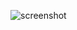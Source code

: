 ![screenshot](https://github.com/Aliihasssan/CFE/assets/157973494/6dd19861-52f5-49fe-91ba-4649e1ed8326)
